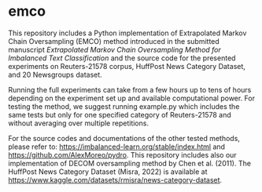 # emco
This repository includes a Python implementation of Extrapolated Markov Chain Oversampling (EMCO) method introduced in the submitted manuscript *Extrapolated Markov Chain Oversampling Method for Imbalanced Text Classification* and the source code for the presented experiments on Reuters-21578 corpus, HuffPost News Category Dataset, and 20 Newsgroups dataset.

Running the full experiments can take from a few hours up to tens of hours depending on the experiment set up and available computational power. For testing the method, we suggest running example.py which includes the same tests but only for one specified category of Reuters-21578 and without averaging over multiple repetitions.

For the source codes and documentations of the other tested methods, please refer to: https://imbalanced-learn.org/stable/index.html and https://github.com/AlexMoreo/pydro. This repository includes also our implementation of DECOM oversampling method by Chen et al. (2011). The HuffPost News Category Dataset (Misra, 2022) is available at https://www.kaggle.com/datasets/rmisra/news-category-dataset.
